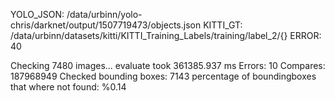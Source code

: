 YOLO_JSON: /data/urbinn/yolo-chris/darknet/output/1507719473/objects.json
KITTI_GT: /data/urbinn/datasets/kitti/KITTI_Training_Labels/training/label_2/{}
ERROR: 40

Checking 7480 images...
evaluate took 361385.937 ms
 Errors: 10 
 Compares: 187968949 
 Checked bounding boxes: 7143
percentage of boundingboxes that where not found: %0.14

